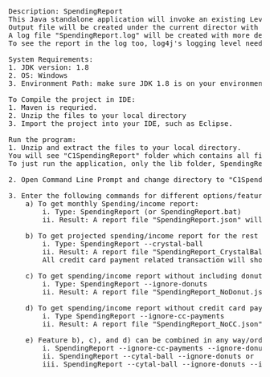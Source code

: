 <pre>
Description: SpendingReport
This Java standalone application will invoke an existing Level Money web serivce to generate monthly spending report. 
Output file will be created under the current director with name like "SpendingReport" + any options + ".json".
A log file "SpendingReport.log" will be created with more debuging info. 
To see the report in the log too, log4j's logging level need to be changed to 'tracce'. 

System Requirements:
1. JDK version: 1.8
2. OS: Windows
3. Environment Path: make sure JDK 1.8 is on your environment Path.

To Compile the project in IDE:
1. Maven is requried.
2. Unzip the files to your local directory
3. Import the project into your IDE, such as Eclipse.

Run the program: 
1. Unzip and extract the files to your local directory. 
You will see "C1SpendingReport" folder which contains all files/resources. 
To just run the application, only the lib folder, SpendingReport.jar, and SpendingReport.bat are required.

2. Open Command Line Prompt and change directory to "C1SpendingReport" directory where the files were extracted to.

3. Enter the following commands for different options/features:
	a) To get monthly Spending/income report: 
		i. Type: SpendingReport (or SpendingReport.bat)
		ii. Result: A report file "SpendingReport.json" will be created under the current directory.
		
	b) To get projected spending/income report for the rest of the month plus the report for all previous months
		i. Type: SpendingReport --crystal-ball
		ii. Result: A report file "SpendingReport_CrystalBall.json" will be created under the current directory. 
		All credit card payment related transaction will show at the bottom of the file.
		
	c) To get spending/income report without including donuts related spendings:
		i. Type: SpendingReport --ignore-donuts
		ii. Result: A report file "SpendingReport_NoDonut.json" will be created under the current directory.
		
	d) To get spending/income report without credit card payments
		i. Type SpendingReport --ignore-cc-payments
		ii. Result: A report file "SpendingReport_NoCC.json" will be created under the current directory.
	
	e) Feature b), c), and d) can be combined in any way/order. For example: 
		i. SpendingReport --ignore-cc-payments --ignore-donuts or 
		ii. SpendingReport --cytal-ball --ignore-donuts or 
		iii. SpendingReport --cytal-ball --ignore-donuts --ignore-cc-payments
		
</pre>
